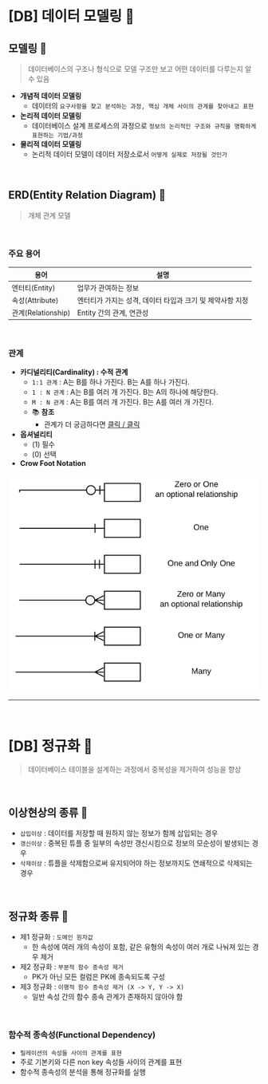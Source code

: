 # [DB] 데이터 모델링 📝

## **모델링** 💭

> 데이터베이스의 구조나 형식으로 모델 구조만 보고 어떤 데이터를 다루는지 알 수 있음

- **개념적 데이터 모델링**
  - 데이터의 `요구사항을 찾고 분석하는 과정, 핵심 개체 사이의 관계를 찾아내고 표현`
- **논리적 데이터 모델링**
  - 데이터베이스 설계 프로세스의 과정으로 `정보의 논리적인 구조와 규칙을 명확하게 표현하는 기법/과정`
- **물리적 데이터 모델링**
  - 논리적 데이터 모델이 데이터 저장소로서 `어떻게 실제로 저장될 것인가`

<br />

## **ERD(Entity Relation Diagram) 💭**

> 개체 관계 모델

<br />

### **주요 용어**

| 용어               | 설명                                                      |
| ------------------ | --------------------------------------------------------- |
| 엔터티(Entity)     | 업무가 관여하는 정보                                      |
| 속성(Attribute)    | 엔터티가 가지는 성격, 데이터 타입과 크기 및 제약사항 지정 |
| 관계(Relationship) | Entity 간의 관계, 연관성                                  |

<br />

### **관계**

- **카디널리티(Cardinality) : 수적 관계**
  - `1:1 관계` : A는 B를 하나 가진다. B는 A를 하나 가진다.
  - `1 : N 관계` : A는 B를 여러 개 가진다. B는 A의 하나에 해당한다.
  - `M : N 관계` : A는 B를 여러 개 가진다. B는 A를 여러 개 가진다.
  - 📚 **참조**
    - 관계가 더 궁금하다면 [클릭 /](https://hanamon.kr/%EA%B4%80%EA%B3%84%ED%98%95-%EB%8D%B0%EC%9D%B4%ED%84%B0%EB%B2%A0%EC%9D%B4%EC%8A%A4-%EC%84%A4%EA%B3%84-%EA%B4%80%EA%B3%84-%EC%A2%85%EB%A5%98/)[ 클릭](https://victorydntmd.tistory.com/30)
- **옵셔널리티**
  - (1) 필수
  - (0) 선택
- **Crow Foot Notation**

![crow_foot](./img/crow_foot.png)

---

<br />

# **[DB] 정규화 📝**

> 데이터베이스 테이블을 설계하는 과정에서 중복성을 제거하여 성능을 향상

<br />

## **이상현상의 종류 💭**

- `삽입이상` : 데이터를 저장할 때 원하지 않는 정보가 함께 삽입되는 경우
- `갱신이상` : 중복된 튜플 중 일부의 속성만 갱신시킴으로 정보의 모순성이 발생되는 경우
- `삭제이상` : 튜플을 삭제함으로써 유지되어야 하는 정보까지도 연쇄적으로 삭제되는 경우

<br />

## **정규화 종류 💭**

- 제1 정규화 : `도메인 원자값`
  - 한 속성에 여러 개의 속성이 포함, 같은 유형의 속성이 여러 개로 나눠져 있는 경우 제거
- 제2 정규화 : `부분적 함수 종속성 제거`
  - PK가 아닌 모든 컬럼은 PK에 종속되도록 구성
- 제3 정규화 : `이행적 함수 종속성 제거 (X -> Y, Y -> X)`
  - 일반 속성 간의 함수 종속 관계가 존재하지 않아야 함

<br />

### **함수적 종속성(Functional Dependency)**

- `릴레이션의 속성들 사이의 관계를 표현`
- 주로 기본키와 다른 non key 속성들 사이의 관계를 표현
- 함수적 종속성의 분석을 통해 정규화를 실행

